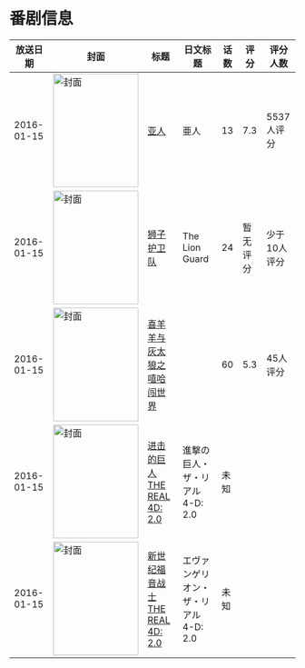 # 番剧信息

|放送日期|封面|标题|日文标题|话数|评分|评分人数|
|---|---|---|---|---|---|---|
|2016-01-15|<img src="//lain.bgm.tv/pic/cover/c/0b/17/146093_zg1gi.jpg" alt="封面" style="width:150px;height:200px;object-fit:cover;">|[亚人](https://bangumi.tv/subject/146093)|亜人|13|7.3|5537人评分|
|2016-01-15|<img src="//lain.bgm.tv/pic/cover/c/ba/ee/199385_9mk2z.jpg" alt="封面" style="width:150px;height:200px;object-fit:cover;">|[狮子护卫队](https://bangumi.tv/subject/199385)|The Lion Guard|24|暂无评分|少于10人评分|
|2016-01-15|<img src="//lain.bgm.tv/pic/cover/c/65/ac/208084_yAaau.jpg" alt="封面" style="width:150px;height:200px;object-fit:cover;">|[喜羊羊与灰太狼之嘻哈闯世界](https://bangumi.tv/subject/208084)||60|5.3|45人评分|
|2016-01-15|<img src="//lain.bgm.tv/pic/cover/c/1d/10/495007_FQKHQ.jpg" alt="封面" style="width:150px;height:200px;object-fit:cover;">|[进击的巨人 THE REAL 4D: 2.0](https://bangumi.tv/subject/495007)|進撃の巨人・ザ・リアル 4-D: 2.0|未知|||
|2016-01-15|<img src="//lain.bgm.tv/pic/cover/c/19/94/538984_7q5D5.jpg" alt="封面" style="width:150px;height:200px;object-fit:cover;">|[新世纪福音战士 THE REAL 4D: 2.0](https://bangumi.tv/subject/538984)|エヴァンゲリオン・ザ・リアル 4-D: 2.0|未知|||
